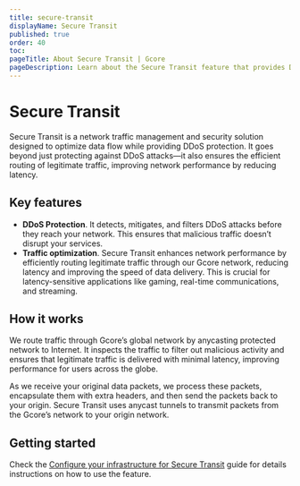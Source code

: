 ```yaml
---
title: secure-transit
displayName: Secure Transit
published: true
order: 40
toc:
pageTitle: About Secure Transit | Gcore
pageDescription: Learn about the Secure Transit feature that provides DDoS protection and helps optimize your data flow.
---
```

# Secure Transit

Secure Transit is a network traffic management and security solution designed to optimize data flow while providing DDoS protection. It goes beyond just protecting against DDoS attacks—it also ensures the efficient routing of legitimate traffic, improving network performance by reducing latency. 

## Key features

* **DDoS Protection**. It detects, mitigates, and filters DDoS attacks before they reach your network. This ensures that malicious traffic doesn’t disrupt your services. 
* **Traffic optimization**. Secure Transit enhances network performance by efficiently routing legitimate traffic through our Gcore network, reducing latency and improving the speed of data delivery. This is crucial for latency-sensitive applications like gaming, real-time communications, and streaming. 

## How it works 

We route traffic through Gcore’s global network by anycasting protected network to Internet. It inspects the traffic to filter out malicious activity and ensures that legitimate traffic is delivered with minimal latency, improving performance for users across the globe. 

As we receive your original data packets, we process these packets, encapsulate them with extra headers, and then send the packets back to your origin. Secure Transit uses anycast tunnels to transmit packets from the Gcore’s network to your origin network. 

## Getting started 

Check the <a href="https://gcore.com/docs/ddos-protection/secure-transit/configure-secure-transit" target="_blank">Configure your infrastructure for Secure Transit</a> guide for details instructions on how to use the feature. 

